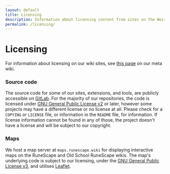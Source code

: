 ```yaml
---
layout: default
title: Licensing
description: Information about licensing content from sites on the Weird Gloop network.
permalink: /licensing/
---
```


# Licensing
For information about licensing on our wiki sites, see [this page](https://meta.weirdgloop.org/w/Project:Copyrights) on our meta wiki.

### Source code
The source code for some of our sites, extensions, and tools, are publicly accessible on [GitLab](https://gitlab.com/weirdgloop). For the majority of our repositories, the code is licensed under [GNU General Public License v2](https://choosealicense.com/licenses/gpl-2.0/) or later, however some projects may have a different license or no license at all. Please check for a `COPYING` or `LICENSE` file, or information in the `README` file, for information. If license information cannot be found in any of those, the project doesn't have a license and will be subject to our copyright.

### Maps
We host a map server at <code>maps.runescape.wiki</code> for displaying interactive maps on the RuneScape and Old School RuneScape wikis. The map's underlying code is subject to our licensing, under the [GNU General Public License v3](https://choosealicense.com/licenses/gpl-3.0/), and utilises [Leaflet](https://github.com/Leaflet/Leaflet).